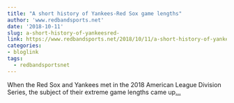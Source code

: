 ```yaml
---
title: "A short history of Yankees-Red Sox game lengths"
author: 'www.redbandsports.net'
date: '2018-10-11'
slug: a-short-history-of-yankeesred-
link: https://www.redbandsports.net/2018/10/11/a-short-history-of-yankees-red-sox-game-lengths/
categories:
- bloglink
tags:
  - redbandsportsnet
---
```


When the Red Sox and Yankees met in the 2018 American League Division Series, the subject of their extreme game lengths came up[... <i class="fas fa-external-link-alt"></i>](https://www.redbandsports.net/2018/10/11/a-short-history-of-yankees-red-sox-game-lengths/)

